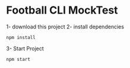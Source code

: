 
# Football CLI MockTest

1- download this project
2- install dependencies

```
npm install
```

3- Start Project

```
npm start 
```
